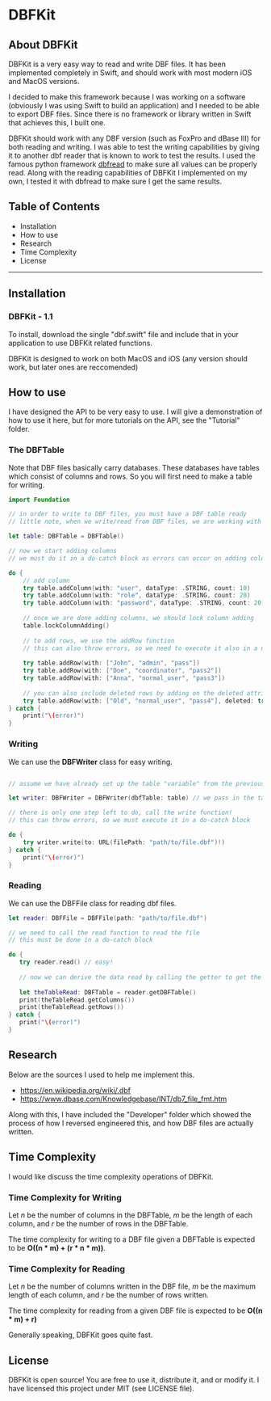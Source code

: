 #  DBFKit

## About DBFKit
DBFKit is a very easy way to read and write DBF files. It has been implemented completely in Swift, and should work with most modern iOS and MacOS versions.

I decided to make this framework because I was working on a software (obviously I was using Swift to build an application) and I needed to be able to export DBF files. Since there is no framework or library written in Swift that achieves this, I built one.

DBFKit should work with any DBF version (such as FoxPro and dBase III) for both reading and writing. I was able to test the writing capabilities by giving it to another dbf reader that is known to work to test the results. I used the famous python framework [dbfread](https://github.com/olemb/dbfread) to make sure all values can be properly read. Along with the reading capabilities of DBFKit I implemented on my own, I tested it with dbfread to make sure I get the same results.

## Table of Contents

- Installation
- How to use
- Research
- Time Complexity
- License

---

## Installation
### DBFKit - 1.1

To install, download the single "dbf.swift" file and include that in your application to use DBFKit related functions.

DBFKit is designed to work on both MacOS and iOS (any version should work, but later ones are reccomended)

## How to use

I have designed the API to be very easy to use. I will give a demonstration of how to use it here, but for more tutorials on the API, see the "Tutorial" folder.

### The DBFTable

Note that DBF files basically carry databases. These databases have tables which consist of columns and rows. So you will first need to make a table for writing.

```swift
import Foundation

// in order to write to DBF files, you must have a DBF table ready
// little note, when we write/read from DBF files, we are working with tables, dbf files are literally a database!

let table: DBFTable = DBFTable()

// now we start adding columns
// we must do it in a do-catch block as errors can occur on adding columns

do {
    // add column
    try table.addColumn(with: "user", dataType: .STRING, count: 10)
    try table.addColumn(with: "role", dataType: .STRING, count: 20)
    try table.addColumn(with: "password", dataType: .STRING, count: 20)
    
    // once we are done adding columns, we should lock column adding
    table.lockColumnAdding()
    
    // to add rows, we use the addRow function
    // this can also throw errors, so we need to execute it also in a do-catch block
    
    try table.addRow(with: ["John", "admin", "pass"])
    try table.addRow(with: ["Doe", "coordinator", "pass2"])
    try table.addRow(with: ["Anna", "normal_user", "pass3"])
    
    // you can also include deleted rows by adding on the deleted attribute
    try table.addRow(with: ["Old", "normal_user", "pass4"], deleted: true) // marks record as deleted
} catch {
    print("\(error)")
}
```

### Writing

We can use the **DBFWriter** class for easy writing.

```swift

// assume we have already set up the table "variable" from the previous example

let writer: DBFWriter = DBFWriter(dbfTable: table) // we pass in the table we made

// there is only one step left to do, call the write function!
// this can throw errors, so we must execute it in a do-catch block

do {
    try writer.write(to: URL(filePath: "path/to/file.dbf")!)
} catch {
    print("\(error)")
}
```
 ### Reading
 
 We can use the DBFFile class for reading dbf files.
 
 ```swift
 let reader: DBFFile = DBFFile(path: "path/to/file.dbf")
 
 // we need to call the read function to read the file
 // this must be done in a do-catch block
 
do {
    try reader.read() // easy!
    
    // now we can derive the data read by calling the getter to get the table
    
    let theTableRead: DBFTable = reader.getDBFTable()
    print(theTableRead.getColumns())
    print(theTableRead.getRows())
} catch {
    print("\(error)")
}
 ```

## Research

Below are the sources I used to help me implement this.

- https://en.wikipedia.org/wiki/.dbf
- https://www.dbase.com/Knowledgebase/INT/db7_file_fmt.htm

Along with this, I have included the "Developer" folder which showed the process of how I reversed engineered this, and how DBF files are actually written. 

## Time Complexity

I would like discuss the time complexity operations of DBFKit.

### Time Complexity for Writing

Let _n_ be the number of columns in the DBFTable, _m_ be the length of each column, and _r_ be the number of rows in the DBFTable.

The time complexity for writing to a DBF file given a DBFTable is expected to be **O((n \* m) + (r \* n \* m))**.

### Time Complexity for Reading

Let _n_ be the number of columns written in the DBF file, _m_ be the maximum length of each column, and _r_ be the number of rows written.

The time complexity for reading from a given DBF file is expected to be **O((n \* m) + r)**

Generally speaking, DBFKit goes quite fast.

## License

DBFKit is open source! You are free to use it, distribute it, and or modify it. I have licensed this project under MIT (see LICENSE file).
